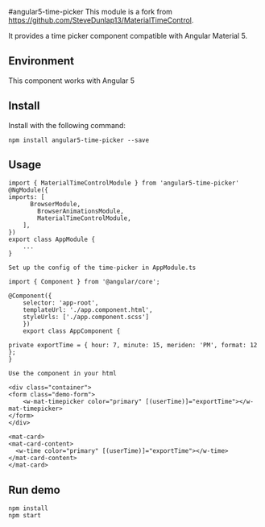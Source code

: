#angular5-time-picker
This module is a fork from https://github.com/SteveDunlap13/MaterialTimeControl.

It provides a time picker component compatible with Angular Material 5.

## Environment
This component works with Angular 5

## Install
Install with the following command:

	npm install angular5-time-picker --save

## Usage

	import { MaterialTimeControlModule } from 'angular5-time-picker'
	@NgModule({
	imports: [
	      BrowserModule,
    		BrowserAnimationsModule,
    		MaterialTimeControlModule,
  		],
	})
	export class AppModule {
		...
	}

	Set up the config of the time-picker in AppModule.ts

	import { Component } from '@angular/core';

	@Component({
  		selector: 'app-root',
  		templateUrl: './app.component.html',
  		styleUrls: ['./app.component.scss']
		})
		export class AppComponent {

  	private exportTime = { hour: 7, minute: 15, meriden: 'PM', format: 12 };
	}

	Use the component in your html

	<div class="container">
  	<form class="demo-form">
    	<w-mat-timepicker color="primary" [(userTime)]="exportTime"></w-mat-timepicker>
  	</form>
	</div>

	<mat-card>
  	<mat-card-content>
      <w-time color="primary" [(userTime)]="exportTime"></w-time>
  	</mat-card-content>
	</mat-card>

## Run demo

	npm install
	npm start
